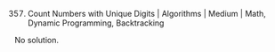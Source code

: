 357. Count Numbers with Unique Digits | Algorithms | Medium | Math, Dynamic Programming, Backtracking

No solution.
